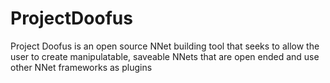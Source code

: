 # ProjectDoofus
Project Doofus is an open source NNet building tool that seeks to allow the user to create manipulatable, saveable NNets that are open ended and use other NNet frameworks as plugins
